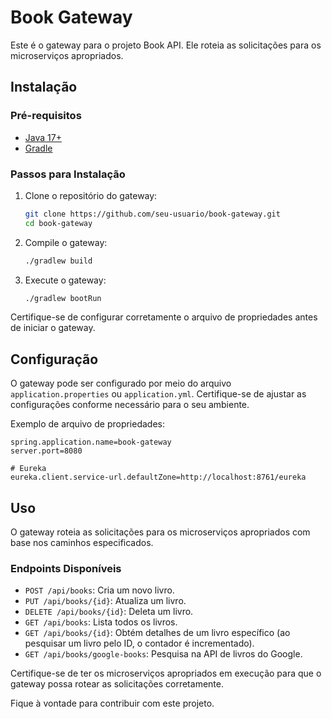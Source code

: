 # Book Gateway

Este é o gateway para o projeto Book API. Ele roteia as solicitações para os microserviços apropriados.

## Instalação

### Pré-requisitos

- [Java 17+](https://adoptopenjdk.net/)
- [Gradle](https://gradle.org/)

### Passos para Instalação

1. Clone o repositório do gateway:
    ```sh
    git clone https://github.com/seu-usuario/book-gateway.git
    cd book-gateway
    ```

2. Compile o gateway:
    ```sh
    ./gradlew build
    ```

3. Execute o gateway:
    ```sh
    ./gradlew bootRun
    ```

Certifique-se de configurar corretamente o arquivo de propriedades antes de iniciar o gateway.

## Configuração

O gateway pode ser configurado por meio do arquivo `application.properties` ou `application.yml`. Certifique-se de ajustar as configurações conforme necessário para o seu ambiente.

Exemplo de arquivo de propriedades:

```properties
spring.application.name=book-gateway
server.port=8080

# Eureka
eureka.client.service-url.defaultZone=http://localhost:8761/eureka
```

## Uso

O gateway roteia as solicitações para os microserviços apropriados com base nos caminhos especificados.

### Endpoints Disponíveis

- `POST /api/books`: Cria um novo livro.
- `PUT /api/books/{id}`: Atualiza um livro.
- `DELETE /api/books/{id}`: Deleta um livro.
- `GET /api/books`: Lista todos os livros.
- `GET /api/books/{id}`: Obtém detalhes de um livro específico (ao pesquisar um livro pelo ID, o contador é incrementado).
- `GET /api/books/google-books`: Pesquisa na API de livros do Google.

Certifique-se de ter os microserviços apropriados em execução para que o gateway possa rotear as solicitações corretamente.

Fique à vontade para contribuir com este projeto.



